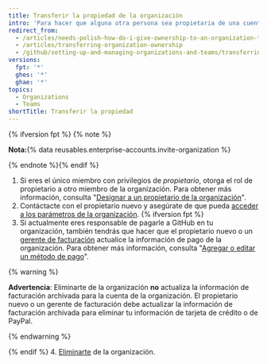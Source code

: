 ```yaml
---
title: Transferir la propiedad de la organización
intro: 'Para hacer que alguna otra persona sea propietaria de una cuenta de organización, puedes agregar un propietario nuevo{% ifversion fpt %}, asegurar que la información de facturación esté actualizada{% endif %} y luego eliminarte de la cuenta.'
redirect_from:
  - /articles/needs-polish-how-do-i-give-ownership-to-an-organization-to-someone-else/
  - /articles/transferring-organization-ownership
  - /github/setting-up-and-managing-organizations-and-teams/transferring-organization-ownership
versions:
  fpt: '*'
  ghes: '*'
  ghae: '*'
topics:
  - Organizations
  - Teams
shortTitle: Transferir la propiedad
---
```


{% ifversion fpt %}
{% note %}

**Nota:**{% data reusables.enterprise-accounts.invite-organization %}

{% endnote %}{% endif %}

1. Si eres el único miembro con privilegios de *propietario*, otorga el rol de propietario a otro miembro de la organización. Para obtener más información, consulta "[Designar a un propietario de la organización](/organizations/managing-peoples-access-to-your-organization-with-roles/maintaining-ownership-continuity-for-your-organization#appointing-an-organization-owner)".
2. Contáctacte con el propietario nuevo y asegúrate de que pueda [acceder a los parámetros de la organización](/articles/accessing-your-organization-s-settings).
{% ifversion fpt %}
3. Si actualmente eres responsable de pagarle a GitHub en tu organización, también tendrás que hacer que el propietario nuevo o un [gerente de facturación](/articles/adding-a-billing-manager-to-your-organization/) actualice la información de pago de la organización. Para obtener más información, consulta "[Agregar o editar un método de pago](/articles/adding-or-editing-a-payment-method)".

  {% warning %}

  **Advertencia**: Eliminarte de la organización **no** actualiza la información de facturación archivada para la cuenta de la organización. El propietario nuevo o un gerente de facturación debe actualizar la información de facturación archivada para eliminar tu información de tarjeta de crédito o de PayPal.

  {% endwarning %}

{% endif %}
4. [Eliminarte](/articles/removing-yourself-from-an-organization) de la organización.
